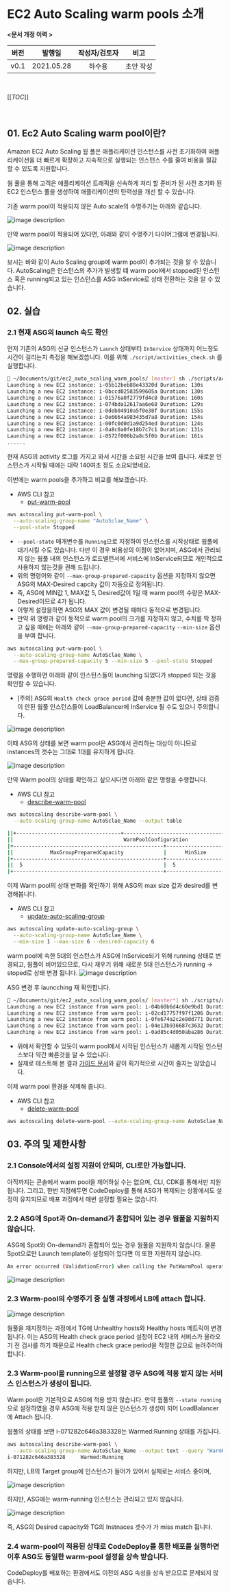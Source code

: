 # EC2 Auto Scaling warm pools 소개


**<문서 개정 이력 >**


|버전|발행일|작성자/검토자|비고|
|:--:|:--:|:--:|:--:|
|v0.1|2021.05.28|하수용|초안 작성|

</center>

<br>

[[_TOC_]]

<br>


## 01. Ec2 Auto Scaling warm pool이란?
Amazon EC2 Auto Scaling  웜 풀은 애플리케이션 인스턴스를 사전 초기화하여 애플리케이션을 더 빠르게 확장하고 지속적으로 실행되는 인스턴스 수를 줄여 비용을 절감 할 수 있도록 지원합니다. 

웜 풀을 통해 고객은 애플리케이션 트래픽을 신속하게 처리 할 준비가 된 사전 초기화 된 EC2 인스턴스 풀을 생성하여 애플리케이션의 탄력성을 개선 할 수 있습니다.

기존 warm pool이 적용되지 않은 Auto scale의 수명주기는 아래와 같습니다.

![image description](images/auto_scaling_lifecycle.png)


만약 warm pool이 적용되어 있다면, 아래와 같이 수명주기 다이어그램에 변경됩니다. 

![image description](./images/warm-pools-lifecycle-diagram2.png)


보시는 바와 같이 Auto Scaling group에 warm pool이 추가되는 것을 알 수 있습니다.
AutoScaling은 인스턴스의 추가가 발생할 떄 warm pool에서 stopped된 인스턴스 혹은 running되고 있는 인스턴스를 ASG InService로 상태 전환하는 것을 알 수 있습니다. 

## 02. 실습
### 2.1 현재 ASG의 launch 속도 확인 
먼저 기존의 ASG의 신규 인스턴스가 `Launch` 상태부터 `InService` 상태까지 어느정도 시간이 걸리는지 측정을 해보겠씁니다.
이를 위해 `./script/activities_check.sh` 를 실행합니다. 
```bash
 ~/Documents/git/ec2_auto_scaling_warm_pools/ [master] sh ./scripts/activities_check.sh [AutoScale_Name]
Launching a new EC2 instance: i-05b12beb88e43320d Duration: 130s
Launching a new EC2 instance: i-0bccd02583599605a Duration: 130s
Launching a new EC2 instance: i-01576a0f2779fd4c8 Duration: 160s
Launching a new EC2 instance: i-074bda12617aa6e68 Duration: 129s
Launching a new EC2 instance: i-0deb04910a5f0e38f Duration: 155s
Launching a new EC2 instance: i-0e6664a983435d7a8 Duration: 154s
Launching a new EC2 instance: i-00fc0d0d1a9d254ed Duration: 124s
Launching a new EC2 instance: i-0a8c0a0fe18b7c7c1 Duration: 131s
Launching a new EC2 instance: i-0572f006b2a8c5f0b Duration: 161s
......
```

현재 ASG의 activity 로그를 가지고 와서 시간을 소요된 시간을 보여 줍니다. 
새로운 인스턴스가 시작될 때에는 대략 140여초 정도 소요되었네요. 

이번에는 warm pools을 추가하고 비교를 해보겠습니다.
  - AWS CLI 참고 
    - [put-warm-pool](https://awscli.amazonaws.com/v2/documentation/api/latest/reference/autoscaling/put-warm-pool.html) 


```bash
aws autoscaling put-warm-pool \
  --auto-scaling-group-name "AutoSclae_Name" \
  --pool-state Stopped 
```
  - `--pool-state` 매개변수를 `Running`으로 지정하여 인스턴스를 시작상태로 웜풀에 대기시킬 수도 있습니다. 다만 이 경우 비용상의 이점이 없어지며, ASG에서 관리되지 않는 웜풀 내의 인스턴스가 로드밸런서에 서비스에 InService되므로 개인적으로 사용하지 않는것을 권해 드립니다. 
  - 위의 명령어와 같이 `--max-group-prepared-capacity` 옵션을 지정하지 않으면 ASG의 MAX-Desired capcity 값이 자동으로 정의됩니다. 
  - 즉, ASG에 MIN값 1, MAX값 5, Desired값이 1일 때 warm pool의 수량은 MAX-Desired이므로 4가 됩니다.
  - 이렇게 설정을하면 ASG의 MAX 값이 변경될 때마다 동적으로 변경됩니다.
  - 만약 위 명령과 같이 동적으로 warm pool의 크기를 지정하지 않고, 수치를 딱 정하고 싶을 때에는 아래와 같이 `--max-group-prepared-capacity` `--min-size` 옵션을 부여 합니다.  


```bash
aws autoscaling put-warm-pool \
  --auto-scaling-group-name AutoSclae_Name \
  --max-group-prepared-capacity 5 --min-size 5 --pool-state Stopped 
```
  
명령을 수행하면 아래와 같이 인스턴스들이 launching 되었다가 stopped 되는 것을 확인할 수 있습니다. 
  - [주의] ASG의 `Health check grace period` 값에 충분한 값이 없다면, 상태 검증이 안된 웜풀 인스턴스들이 LoadBalancer에 InService 될 수도 있으니 주의합니다. 


![image description](./images/min5.png)


이때 ASG의 상태를 보면 warm pool은 ASG에서 관리하는 대상이 아니므로 instances의 갯수는 그대로 1대를 유지하게 됩니다. 


![image description](./images/instances1.png)


만약 Warm pool의 상태를 확인하고 싶으시다면 아래와 같은 명령을 수행합니다. 
  - AWS CLI 참고 
    - [describe-warm-pool](https://awscli.amazonaws.com/v2/documentation/api/latest/reference/autoscaling/describe-warm-pool.html) 


```bash
aws autoscaling describe-warm-pool \
  --auto-scaling-group-name AutoSclae_Name --output table

||+----------------------------------+---------------------------------------+----------------+||
||                                    WarmPoolConfiguration                                    ||
|+-------------------------------------------------+-------------------+-----------------------+|
||            MaxGroupPreparedCapacity             |      MinSize      |       PoolState       ||
|+-------------------------------------------------+-------------------+-----------------------+|
||  5                                              |  5                |  Stopped              ||
|+-------------------------------------------------+-------------------+-----------------------+|
```


이제 Warm pool의 상태 변화를 확인하기 위해 ASG의 max size 값과 desired를 변경해봅니다. 
  - AWS CLI 참고 
    - [update-auto-scaling-group](https://awscli.amazonaws.com/v2/documentation/api/latest/reference/autoscaling/update-auto-scaling-group.html) 

```bash
aws autoscaling update-auto-scaling-group \
  --auto-scaling-group-name AutoSclae_Name \
  --min-size 1 --max-size 6 --desired-capacity 6
```

warm pool에 속한 5대의 인스턴스가 ASG에 InService되기 위해 running 상태로 변경되고, 
웜풀이 비어있으므로, 다시 채우기 위해 새로운 5대 인스턴스가 running -> stoped로 상태 변경 됩니다. 
![image description](./images/new+provisioning_instances.png)


ASG 변경 후 launcching 재 확인합니다.
```bash
 ~/Documents/git/ec2_auto_scaling_warm_pools/ [master*] sh ./scripts/activities_check.sh CodeDeploy_MZ-TRAINING-WEB_SERVER-DEPLOY-ASG_d-J2J307R9A
Launching a new EC2 instance from warm pool: i-04b60b6d4c60e9bd1 Duration: 126s
Launching a new EC2 instance from warm pool: i-02cd17757f97f1206 Duration: 96s
Launching a new EC2 instance from warm pool: i-0fe674a2c2e8dd771 Duration: 95s
Launching a new EC2 instance from warm pool: i-04e13b936687c3632 Duration: 72s
Launching a new EC2 instance from warm pool: i-0ad85c4d050aba286 Duration: 69s
```
  - 위에서 확인할 수 있듯이 warm pool에서 시작된 인스턴스가 새롭게 시작된 인스턴스보다 약간 빠른것을 알 수 있습니다.
  - 실제로 테스트해 본 결과 [가이드 문서](https://aws.amazon.com/ko/blogs/compute/scaling-your-applications-faster-with-ec2-auto-scaling-warm-pools/)와 같이 획기적으로 시간이 줄지는 않았습니다.



이제 warm pool 환경을 삭제해 줍니다. 
  - AWS CLI 참고 
    - [delete-warm-pool](https://awscli.amazonaws.com/v2/documentation/api/latest/reference/autoscaling/delete-warm-pool.html) 


```bash
aws autoscaling delete-warm-pool --auto-scaling-group-name AutoSclae_Name --force 
```


## 03. 주의 및 제한사항
### 2.1 Console에서의 설정 지원이 안되며, CLI로만 가능합니다.
아직까지는 콘솔에서 warm pool을 제어하실 수는 없으며, CLI, CDK를 통해서만 지원됩니다. 
그리고, 한번 지정해두면 CodeDeploy를 통해 ASG가 복제되는 상황에서도 설정이 유지되므로 배포 과정에서 매번 설정할 필요는 없습니다. 


### 2.2 ASG에 Spot과 On-demand가 혼합되어 있는 경우 웜풀을 지원하지 않습니다. 
ASG에 Spot와 On-demand가 혼합되어 있는 경우 웜풀을 지원하지 않습니다. 
물론 Spot으로만 Launch template이 설정되어 있다면 이 또한 지원하지 않습니다. 

```bash
An error occurred (ValidationError) when calling the PutWarmPool operation: You can’t add a warm pool to an Auto Scaling group that has a mixed instances policy or a launch template or launch configuration that requests Spot Instances.
```


![image description](./images/mixed_instances.png)


### 2.3 Warm-pool의 수명주기 중 실행 과정에서 LB에 attach 합니다.


![image description](./images/tg_instances.png)


웜풀을 재지정하는 과정에서 TG에 Unhealthy hosts와 Healthy hosts 메트릭이 변경됩니다. 
이는 ASG의 Health check grace period 설정이 EC2 내의 서비스가 올라오기 전 검사를 하기 때문으로 Health check grace period을 적절한 값으로 늘려주어야 합니다. 


### 2.3 Warm-pool을 running으로 설정할 경우 ASG에 적용 받지 않는 서비스 인스턴스가 생성이 됩니다.
Warm pool은 기본적으로 ASG에 적용 받지 않습니다. 
만약 웜풀의 `--state running`으로 설정하였을 경우 ASG에 적용 받지 않은 인스턴스가 생성이 되어 LoadBalancer에 Attach 됩니다. 

웜풀의 상태를 보면 i-071282c646a383328는 Warmed:Running 상태를 가집니다. 
```bash
aws autoscaling describe-warm-pool \
  --auto-scaling-group-name AutoSclae_Name --output text --query "WarmPoolConfiguration.PoolState" --query "Instances[*].{Instance:InstanceId,State:LifecycleState}"
i-071282c646a383328     Warmed:Running
```

하지만, LB의 Target group에 인스턴스가 들어가 있어서 실제로는 서비스 중이며, 


![image description](./images/warm-running.png)


하지만, ASG에는 warm-running 인스턴스는 관리되고 있지 않습니다. 


![image description](./images/warm-running2.png)

즉, ASG의 Desired capacity와 TG의 Instnaces 갯수가 가 miss match 됩니다. 


### 2.4 warm-pool이 적용된 상태로 CodeDeploy를 통한 배포를 실행하면 이후 ASG도 동일한 warm-pool 설정을 상속 받습니다.
CodeDeploy를 배포하는 환경에서도 이전의 ASG 속성을 상속 받으므로 문제되지 않습니다. 
